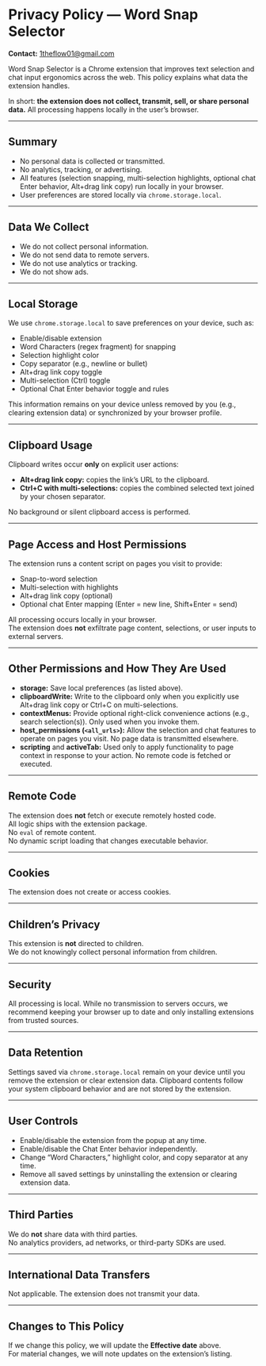 # Privacy Policy — Word Snap Selector
 
**Contact:** 1theflow01@gmail.com

Word Snap Selector is a Chrome extension that improves text selection and chat input ergonomics across the web. This policy explains what data the extension handles.  

In short: **the extension does not collect, transmit, sell, or share personal data.** All processing happens locally in the user’s browser.

---

## Summary
- No personal data is collected or transmitted.  
- No analytics, tracking, or advertising.  
- All features (selection snapping, multi-selection highlights, optional chat Enter behavior, Alt+drag link copy) run locally in your browser.  
- User preferences are stored locally via `chrome.storage.local`.

---

## Data We Collect
- We do not collect personal information.  
- We do not send data to remote servers.  
- We do not use analytics or tracking.  
- We do not show ads.  

---

## Local Storage
We use `chrome.storage.local` to save preferences on your device, such as:
- Enable/disable extension  
- Word Characters (regex fragment) for snapping  
- Selection highlight color  
- Copy separator (e.g., newline or bullet)  
- Alt+drag link copy toggle  
- Multi-selection (Ctrl) toggle  
- Optional Chat Enter behavior toggle and rules  

This information remains on your device unless removed by you (e.g., clearing extension data) or synchronized by your browser profile.

---

## Clipboard Usage
Clipboard writes occur **only** on explicit user actions:
- **Alt+drag link copy:** copies the link’s URL to the clipboard.  
- **Ctrl+C with multi-selections:** copies the combined selected text joined by your chosen separator.  

No background or silent clipboard access is performed.

---

## Page Access and Host Permissions
The extension runs a content script on pages you visit to provide:
- Snap-to-word selection  
- Multi-selection with highlights  
- Alt+drag link copy (optional)  
- Optional chat Enter mapping (Enter = new line, Shift+Enter = send)  

All processing occurs locally in your browser.  
The extension does **not** exfiltrate page content, selections, or user inputs to external servers.

---

## Other Permissions and How They Are Used
- **storage:** Save local preferences (as listed above).  
- **clipboardWrite:** Write to the clipboard only when you explicitly use Alt+drag link copy or Ctrl+C on multi-selections.  
- **contextMenus:** Provide optional right-click convenience actions (e.g., search selection(s)). Only used when you invoke them.  
- **host_permissions (`<all_urls>`):** Allow the selection and chat features to operate on pages you visit. No page data is transmitted elsewhere.  
- **scripting** and **activeTab:** Used only to apply functionality to page context in response to your action. No remote code is fetched or executed.

---

## Remote Code
The extension does **not** fetch or execute remotely hosted code.  
All logic ships with the extension package.  
No `eval` of remote content.  
No dynamic script loading that changes executable behavior.

---

## Cookies
The extension does not create or access cookies.

---

## Children’s Privacy
This extension is **not** directed to children.  
We do not knowingly collect personal information from children.

---

## Security
All processing is local. While no transmission to servers occurs, we recommend keeping your browser up to date and only installing extensions from trusted sources.

---

## Data Retention
Settings saved via `chrome.storage.local` remain on your device until you remove the extension or clear extension data. Clipboard contents follow your system clipboard behavior and are not stored by the extension.

---

## User Controls
- Enable/disable the extension from the popup at any time.  
- Enable/disable the Chat Enter behavior independently.  
- Change “Word Characters,” highlight color, and copy separator at any time.  
- Remove all saved settings by uninstalling the extension or clearing extension data.

---

## Third Parties
We do **not** share data with third parties.  
No analytics providers, ad networks, or third-party SDKs are used.

---

## International Data Transfers
Not applicable. The extension does not transmit your data.

---

## Changes to This Policy
If we change this policy, we will update the **Effective date** above.  
For material changes, we will note updates on the extension’s listing.
